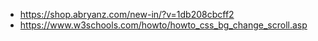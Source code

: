 - https://shop.abryanz.com/new-in/?v=1db208cbcff2
- https://www.w3schools.com/howto/howto_css_bg_change_scroll.asp